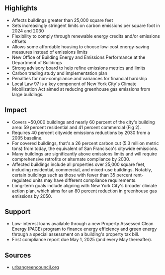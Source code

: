 ## Highlights
- Affects buildings greater than 25,000 square feet
- Sets increasingly stringent limits on carbon emissions per square foot in 2024 and 2030
- Flexibility to comply through renewable energy credits and/or emissions offsets
- Allows some affordable housing to choose low-cost energy-saving measures instead of emissions limits
- New Office of Building Energy and Emissions Performance at the Department of Buildings
- Strong advisory board to help refine emissions metrics and limits
- Carbon trading study and implementation plan
- Penalties for non-compliance and variances for financial hardship
- Local Law 97 is a key component of New York City's Climate Mobilization Act aimed at reducing greenhouse gas emissions from large buildings.

## Impact
- Covers ~50,000 buildings and nearly 60 percent of the city's building area: 59 percent residential and 41 percent commercial (Fig 2).
- Requires 40 percent citywide emissions reductions by 2030 from a 2005 baseline.
- For covered buildings, that's a 26 percent carbon cut (5.3 million metric tons) from today, the equivalent of San Francisco's citywide emissions.
- Many buildings are significantly above emissions limits and will require comprehensive retrofits or alternate compliance by 2030.
- Affected buildings include all properties over 25,000 square feet, including residential, commercial, and mixed-use buildings. Notably, certain buildings such as those with fewer than 35 percent rent-regulated units may have different compliance requirements.
- Long-term goals include aligning with New York City's broader climate action plan, which aims for an 80 percent reduction in greenhouse gas emissions by 2050.


## Support
- Low-interest loans available through a new Property Assessed Clean Energy (PACE) program to finance energy efficiency and green energy through a special assessment on a building's property tax bill.
- First compliance report due May 1, 2025 (and every May thereafter).

## Sources
- [urbangreencouncil.org](https://www.urbangreencouncil.org/what-we-do/driving-innovative-policy/ll97/)